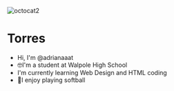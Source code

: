 ![octocat2](https://github.com/user-attachments/assets/94015926-126b-4bf8-8fa6-7457fedcbc4f)
# Torres
- Hi, I'm @adrianaaat
- 🤓I'm a student at Walpole High School
- I'm currently learning Web Design and HTML coding
- 🥎I enjoy playing softball

